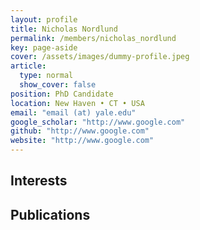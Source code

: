 ```yaml
---
layout: profile
title: Nicholas Nordlund
permalink: /members/nicholas_nordlund
key: page-aside
cover: /assets/images/dummy-profile.jpeg
article:
  type: normal
  show_cover: false
position: PhD Candidate
location: New Haven • CT • USA
email: "email (at) yale.edu"
google_scholar: "http://www.google.com"
github: "http://www.google.com"
website: "http://www.google.com"
---
```


## Interests

## Publications